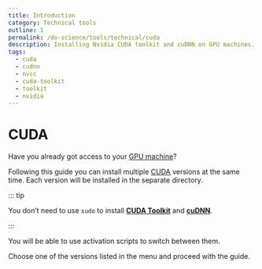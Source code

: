 ```yaml
---
title: Introduction
category: Technical tools
outline: 1
permalink: /do-science/tools/technical/cuda
description: Installing Nvidia CUDA toolkit and cuDNN on GPU machines.
tags:
  - cuda
  - cudnn
  - nvcc
  - cuda-toolkit
  - toolkit
  - nvidia
---
```


# CUDA

Have you already got access to your [GPU machine](/do-science/tools/technical/gpu#gpu-models)?

Following this guide you can install multiple [CUDA](https://docs.nvidia.com/cuda/doc/index.html) versions at the same time. Each version will be installed in the separate directory.

::: tip

You don’t need to use `sudo` to install **[CUDA Toolkit](https://docs.nvidia.com/cuda/doc/index.html)** and **[cuDNN](https://docs.nvidia.com/cudnn/index.html)**.

:::

You will be able to use activation scripts to switch between them.

Choose one of the versions listed in the menu and proceed with the guide.
